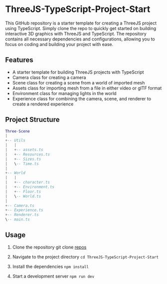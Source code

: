 # ThreeJS-TypeScript-Project-Start
This GitHub repository is a starter template for creating a ThreeJS project using TypeScript. Simply clone the repo to quickly get started on building interactive 3D graphics with ThreeJS and TypeScript. The repository contains all necessary dependencies and configurations, allowing you to focus on coding and building your project with ease.

## Features

- A starter template for building ThreeJS projects with TypeScript
- Camera class for creating a camera
- Scene class for creating a scene from a world of imported mesh
- Assets class for importing mesh from a file in either video or glTF format
- Environment class for managing lights in the world
- Experience class for combining the camera, scene, and renderer to create a rendered experience

## Project Structure

```lua
Three-Scene
|
+-- Utils
|   |
|   +-- assets.ts
|   +-- Resources.ts
|   +-- Sizes.ts
|   \-- Time.ts
|
+-- World
|   |
|   +-- character.ts
|   +-- Environment.ts
|   +-- Floor.ts
|   \-- World.ts
|
+-- Camera.ts
+-- Experience.ts
+-- Renderer.ts
\-- main.ts
 ```

## Usage

1. Clone the repository
git clone [repos](https://github.com/BastienTLC/ThreeJS-TypeScript-Project-Start)

2. Navigate to the project directory
`cd ThreeJS-TypeScript-Project-Start`
3. Install the dependencies
`npm install`
4. Start a development server
`npm run dev`



